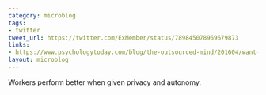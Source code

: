 ```yaml
---
category: microblog
tags:
- twitter
tweet_url: https://twitter.com/ExMember/status/789845078969679873
links:
- https://www.psychologytoday.com/blog/the-outsourced-mind/201604/want-people-behave-better-give-them-more-privacy
layout: microblog
---
```

Workers perform better when given privacy and autonomy.
